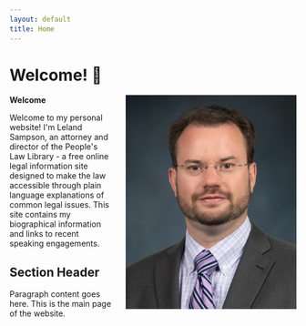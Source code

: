 ```yaml
---
layout: default
title: Home
---
```


# Welcome! 🎉

<img src="images/sampson-headshot-small.jpg" alt="Leland Sampson headshot" style="float: right; margin: 0 0 20px 20px; max-width: 300px;">

**Welcome**

Welcome to my personal website! I'm Leland Sampson, an attorney and director of the People's Law Library - a free online legal information site designed to make the law accessible through plain language explanations of common legal issues. This site contains my biographical information and links to recent speaking engagements.

## Section Header

Paragraph content goes here. This is the main page of the website.